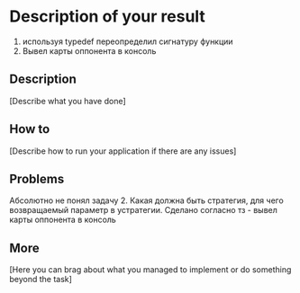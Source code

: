 # Description of your result

1) используя typedef переопределил сигнатуру функции
2) Вывел карты оппонента в консоль

## Description

[Describe what you have done]

## How to

[Describe how to run your application if there are any issues]

## Problems

Абсолютно не понял задачу 2. Какая должна быть стратегия, для чего возвращаемый параметр в устратегии. Сделано согласно тз - вывел карты оппонента в консоль

## More

[Here you can brag about what you managed to implement or do something beyond the task]

